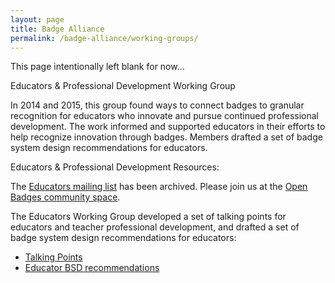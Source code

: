 ```yaml
---
layout: page
title: Badge Alliance
permalink: /badge-alliance/working-groups/
---
```


This page intentionally left blank for now...

Educators & Professional Development Working Group

In 2014 and 2015, this group found ways to connect badges to granular recognition for educators who innovate and pursue continued professional development. The work informed and supported educators in their efforts to help recognize innovation through badges. Members drafted a set of badge system design recommendations for educators. 

Educators & Professional Development Resources:

The [Educators mailing list](https://groups.google.com/forum/#!forum/ba-educators) has been archived. Please join us at the [Open Badges community space](https://groups.google.com/forum/#!forum/openbadges).

The Educators Working Group developed a set of talking points for educators and teacher professional development, and drafted a set of badge system design recommendations for educators:

+ [Talking Points](http://etherpad.badgealliance.org/Messaging_Educators)
+ [Educator BSD recommendations](http://etherpad.badgealliance.org/Educator-BSD)
